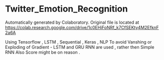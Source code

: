 # Twitter_Emotion_Recognition
Automatically generated by Colaboratory.
Original file is located at
    https://colab.research.google.com/drive/1c0EHiFoNRf_k7CfSEKty4M2EfknF2a6A
    
Using Tensorflow , LSTM , Sequential , Keras , NLP 
To avoid Vanshing or Exploding of Gradient - LSTM and GRU RNN are used , rather then Simple RNN 
Also Score might be on reason .
